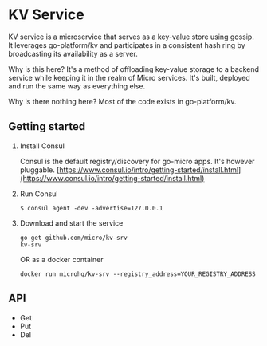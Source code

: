 # KV Service

KV service is a microservice that serves as a key-value store using gossip. It leverages go-platform/kv 
and participates in a consistent hash ring by broadcasting its availability as a server. 

Why is this here? It's a method of offloading key-value storage to a backend service while keeping it 
in the realm of Micro services. It's built, deployed and run the same way as everything else.

Why is there nothing here? Most of the code exists in go-platform/kv.


## Getting started

1. Install Consul

	Consul is the default registry/discovery for go-micro apps. It's however pluggable.
	[https://www.consul.io/intro/getting-started/install.html](https://www.consul.io/intro/getting-started/install.html)

2. Run Consul
	```
	$ consul agent -dev -advertise=127.0.0.1
	```

3. Download and start the service

	```shell
	go get github.com/micro/kv-srv
	kv-srv
	```

	OR as a docker container

	```shell
	docker run microhq/kv-srv --registry_address=YOUR_REGISTRY_ADDRESS
	```
## API

- Get
- Put
- Del
